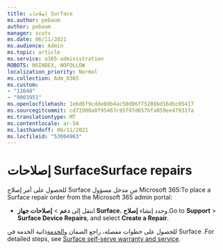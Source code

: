 ```yaml
---
title: إصلاحات Surface
ms.author: pebaum
author: pebaum
manager: scotv
ms.date: 06/11/2021
ms.audience: Admin
ms.topic: article
ms.service: o365-administration
ROBOTS: NOINDEX, NOFOLLOW
localization_priority: Normal
ms.collection: Adm_O365
ms.custom:
- "11648"
- "9003951"
ms.openlocfilehash: 1ebd6f9cdde0db4ac50d06f75208bd16dbc05417
ms.sourcegitcommit: cd71980a8f95467c95f97d657bfa859ee47931fa
ms.translationtype: MT
ms.contentlocale: ar-SA
ms.lasthandoff: 06/11/2021
ms.locfileid: "53004963"
---
```

# <a name="surface-repairs"></a><span data-ttu-id="44b36-102">إصلاحات Surface</span><span class="sxs-lookup"><span data-stu-id="44b36-102">Surface repairs</span></span>

<span data-ttu-id="44b36-103">للحصول على أمر إصلاح Surface من مدخل مسؤول Microsoft 365:</span><span class="sxs-lookup"><span data-stu-id="44b36-103">To place a Surface repair order from the Microsoft 365 admin portal:</span></span>

- <span data-ttu-id="44b36-104">انتقل إلى **دعم**  >  **إصلاحات جهاز Surface**، وحدد إنشاء **إصلاح**.</span><span class="sxs-lookup"><span data-stu-id="44b36-104">Go to **Support** > **Surface Device Repairs**, and select **Create a Repair**.</span></span> 

<span data-ttu-id="44b36-105">للحصول على خطوات مفصلة، راجع الضمان [والخدمة](/surface/self-serve-warranty-service)ذاتية الخدمة في Surface .</span><span class="sxs-lookup"><span data-stu-id="44b36-105">For detailed steps, see [Surface self-serve warranty and service](/surface/self-serve-warranty-service).</span></span>